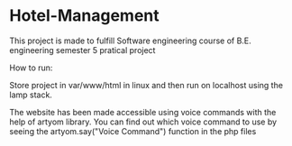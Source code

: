 # Hotel-Management
This project is made to fulfill Software engineering course of B.E. engineering semester 5 pratical project

How to run:

Store project in var/www/html in linux and then run on localhost using the lamp stack.

The website has been made accessible using voice commands with the help of artyom library. You can find out which voice command to use by seeing the artyom.say("Voice Command") function in the php files
